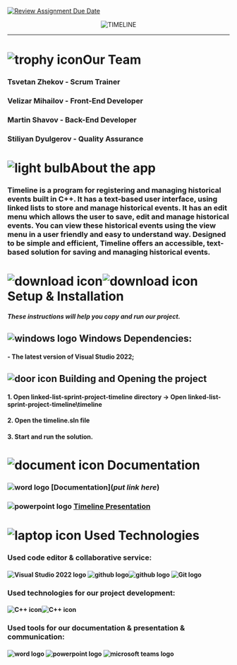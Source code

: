 [![Review Assignment Due Date](https://classroom.github.com/assets/deadline-readme-button-22041afd0340ce965d47ae6ef1cefeee28c7c493a6346c4f15d667ab976d596c.svg)](https://classroom.github.com/a/fMNqOIZ8)
<p align = "center">
<img src= "starcoder/assets/logo.png" alt="TIMELINE">
  
<hr>

# <img src= "starcoder/assets/trophy_icon.png" alt="trophy icon">Our Team
 
### Tsvetan Zhekov - Scrum Trainer
### Velizar Mihailov - Front-End Developer
### Martin Shavov - Back-End Developer
### Stiliyan Dyulgerov - Quality Assurance

# <img src= "starcoder/assets/light-bulb_icon.png" alt="light bulb">About the app

### Timeline is a program for registering and managing historical events built in C++. It has a text-based user interface, using linked lists to store and manage historical events. It has an edit menu which allows the user to save, edit and manage historical events. You can view these historical events using the view menu in a user friendly and easy to understand way. Designed to be simple and efficient, Timeline offers an accessible, text-based solution for saving and managing historical events.

# <img src= "starcoder/assets/download_dark.png#gh-light-mode-only" alt="download icon"><img src= "starcoder/assets/download_light.png#gh-dark-mode-only" alt="download icon"> Setup & Installation

#### *These instructions will help you copy and run our project.*

## <img src= "starcoder/assets/windows_logo.png" alt="windows logo"> Windows Dependencies:

#### - The latest version  of Visual Studio 2022;

## <img src= "starcoder/assets/door_icon.png" alt="door icon"> Building and Opening the project

#### 1. Open linked-list-sprint-project-timeline directory -> Open linked-list-sprint-project-timeline\timeline
#### 2. Open the timeline.sln file
#### 3. Start and run the solution.

# <img src= "starcoder/assets/word_logo.png" alt="document icon"> Documentation

### <img src= "starcoder/assets/word_logo.png" alt="word logo"> [Documentation](*put link here*)
### <img src= "starcoder/assets/powerpoint_logo.png" alt="powerpoint logo"> [Timeline Presentation](https://codingburgas-my.sharepoint.com/:p:/g/personal/tpzhekov22_codingburgas_bg/EYMkBD60FBdOqxd-61s2naYBMjvgnTRbAiUfOf4RkznDXQ?e=5CQvEb)

# <img src= "starcoder/assets/laptop_icon.png" alt="laptop icon"> Used Technologies

### Used code editor & collaborative service:
#### <img src= "starcoder/assets/visual_studio_logo.png" alt="Visual Studio 2022 logo"> <img src= "starcoder/assets/github_logo_light.png#gh-light-mode-only" alt="github logo"><img src= "starcoder/assets/github_logo_dark.png#gh-dark-mode-only" alt="github logo"> <img src= "starcoder/assets/git_logo.png" alt="Git logo">
### Used technologies for our project development:
#### <img src= "starcoder/assets/C++_icon_light.png#gh-dark-mode-only" alt="C++ icon"><img src= "starcoder/assets/C++_icon_dark.png#gh-light-mode-only" alt="C++ icon">
### Used tools for our documentation & presentation & communication:
#### <img src= "starcoder/assets/word_logo_big.png" alt="word logo"> <img src= "starcoder/assets/powerpoint_logo_big.png" alt="powerpoint logo"> <img src= "starcoder/assets/microsoft_teams_logo.png" alt="microsoft teams logo">
